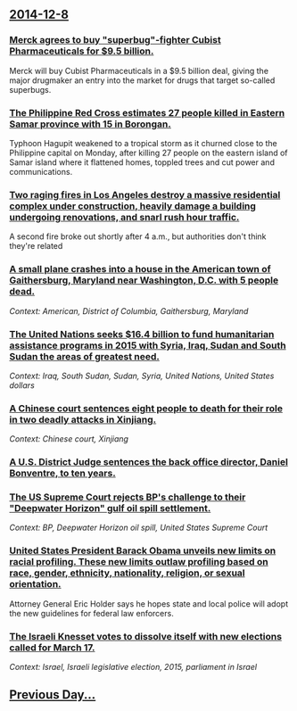 ## [2014-12-8](/news/2014/12/8/index.md)

### [Merck agrees to buy "superbug"-fighter Cubist Pharmaceuticals for $9.5 billion. ](/news/2014/12/8/merck-agrees-to-buy-superbug-fighter-cubist-pharmaceuticals-for-9-5-billion.md)
Merck will buy Cubist Pharmaceuticals in a $9.5 billion deal, giving the major drugmaker an entry into the market for drugs that target so-called superbugs.

### [The Philippine Red Cross estimates 27 people killed in Eastern Samar province with 15 in Borongan. ](/news/2014/12/8/the-philippine-red-cross-estimates-27-people-killed-in-eastern-samar-province-with-15-in-borongan.md)
Typhoon Hagupit weakened to a tropical storm as it churned close to the Philippine capital on Monday, after killing 27 people on the eastern island of Samar island where it flattened homes, toppled trees and cut power and communications.

### [Two raging fires in Los Angeles destroy a massive residential complex under construction, heavily damage a building undergoing renovations, and snarl rush hour traffic. ](/news/2014/12/8/two-raging-fires-in-los-angeles-destroy-a-massive-residential-complex-under-construction-heavily-damage-a-building-undergoing-renovations.md)
A second fire broke out shortly after 4 a.m., but authorities don&#039;t think they&#039;re related

### [A small plane crashes into a house in the American town of Gaithersburg, Maryland near Washington, D.C. with 5 people dead. ](/news/2014/12/8/a-small-plane-crashes-into-a-house-in-the-american-town-of-gaithersburg-maryland-near-washington-d-c-with-5-people-dead.md)
_Context: American, District of Columbia, Gaithersburg, Maryland_

### [The United Nations seeks $16.4 billion to fund humanitarian assistance programs in 2015 with Syria, Iraq, Sudan and South Sudan the areas of greatest need. ](/news/2014/12/8/the-united-nations-seeks-16-4-billion-to-fund-humanitarian-assistance-programs-in-2015-with-syria-iraq-sudan-and-south-sudan-the-areas-of.md)
_Context: Iraq, South Sudan, Sudan, Syria, United Nations, United States dollars_

### [A Chinese court sentences eight people to death for their role in two deadly attacks in Xinjiang. ](/news/2014/12/8/a-chinese-court-sentences-eight-people-to-death-for-their-role-in-two-deadly-attacks-in-xinjiang.md)
_Context: Chinese court, Xinjiang_

### [A U.S. District Judge sentences the back office director, Daniel Bonventre, to ten years. ](/news/2014/12/8/a-u-s-district-judge-sentences-the-back-office-director-daniel-bonventre-to-ten-years.md)
### [The US Supreme Court rejects BP's challenge to their "Deepwater Horizon" gulf oil spill settlement. ](/news/2014/12/8/the-us-supreme-court-rejects-bp-s-challenge-to-their-deepwater-horizon-gulf-oil-spill-settlement.md)
_Context: BP, Deepwater Horizon oil spill, United States Supreme Court_

### [United States President Barack Obama unveils new limits on racial profiling. These new limits outlaw profiling based on race, gender, ethnicity, nationality, religion, or sexual orientation. ](/news/2014/12/8/united-states-president-barack-obama-unveils-new-limits-on-racial-profiling-these-new-limits-outlaw-profiling-based-on-race-gender-ethnic.md)
Attorney General Eric Holder says he hopes state and local police will adopt the new guidelines for federal law enforcers.

### [The Israeli Knesset votes to dissolve itself with new elections called for March 17. ](/news/2014/12/8/the-israeli-knesset-votes-to-dissolve-itself-with-new-elections-called-for-march-17.md)
_Context: Israel, Israeli legislative election, 2015, parliament in Israel_

## [Previous Day...](/news/2014/12/7/index.md)

